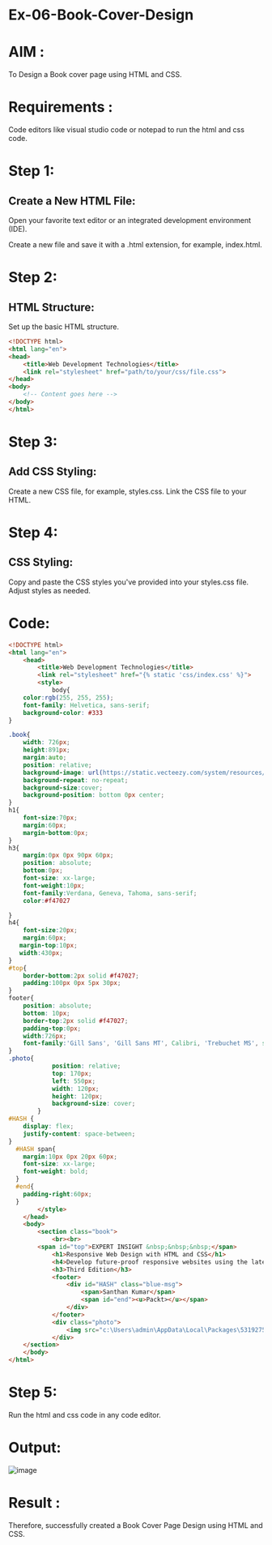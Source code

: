 # Ex-06-Book-Cover-Design

# AIM : 
To Design a Book cover page using HTML and CSS.

# Requirements :
Code editors like visual studio code or notepad to run the html and css code.

# Step 1:
## Create a New HTML File:

Open your favorite text editor or an integrated development environment (IDE).

Create a new file and save it with a .html extension, for example, index.html.
# Step 2:
## HTML Structure:
Set up the basic HTML structure.
```html
<!DOCTYPE html>
<html lang="en">
<head>
    <title>Web Development Technologies</title>
    <link rel="stylesheet" href="path/to/your/css/file.css">
</head>
<body>
    <!-- Content goes here -->
</body>
</html>

```
# Step 3:
## Add CSS Styling:

Create a new CSS file, for example, styles.css.
Link the CSS file to your HTML.
# Step 4:
## CSS Styling:

Copy and paste the CSS styles you've provided into your styles.css file.
Adjust styles as needed.
# Code:
```html
<!DOCTYPE html>
<html lang="en">
    <head>
        <title>Web Development Technologies</title>
        <link rel="stylesheet" href="{% static 'css/index.css' %}">
        <style>
            body{
    color:rgb(255, 255, 255);
    font-family: Helvetica, sans-serif;
    background-color: #333
}

.book{
    width: 726px;
    height:891px;
    margin:auto;
    position: relative;
    background-image: url(https://static.vecteezy.com/system/resources/previews/001/962/594/large_2x/abstract-wave-element-for-design-stylized-line-art-background-free-vector.jpg);
    background-repeat: no-repeat;
    background-size:cover;
    background-position: bottom 0px center;
}
h1{
    font-size:70px;
    margin:60px;
    margin-bottom:0px;
}
h3{
    margin:0px 0px 90px 60px;
    position: absolute;
    bottom:0px;
    font-size: xx-large;
    font-weight:10px;
    font-family:Verdana, Geneva, Tahoma, sans-serif;
    color:#f47027

}
h4{
    font-size:20px;
    margin:60px;
   margin-top:10px;
   width:430px;
}
#top{
    border-bottom:2px solid #f47027;
    padding:100px 0px 5px 30px;
}
footer{
    position: absolute;
    bottom: 10px;
    border-top:2px solid #f47027;
    padding-top:0px;
    width:726px;
    font-family:'Gill Sans', 'Gill Sans MT', Calibri, 'Trebuchet MS', sans-serif;
}
.photo{
            position: relative;
            top: 170px;
            left: 550px;
            width: 120px;
            height: 120px;
            background-size: cover;
        }
#HASH {
    display: flex;
    justify-content: space-between;
}
  #HASH span{
    margin:10px 0px 20px 60px;
    font-size: xx-large;
    font-weight: bold;
  }
  #end{
    padding-right:60px;
  }
        </style>
    </head>
    <body>
        <section class="book">
            <br><br>
        <span id="top">EXPERT INSIGHT &nbsp;&nbsp;&nbsp;</span>
            <h1>Responsive Web Design with HTML and CSS</h1>
            <h4>Develop future-proof responsive websites using the latest HTML5 and CSS techniques</h4>
            <h3>Third Edition</h3>  
            <footer>
                <div id="HASH" class="blue-msg">
                    <span>Santhan Kumar</span>
                    <span id="end"><u>Packt></u></span>
                </div>
            </footer>
            <div class="photo">
                <img src="c:\Users\admin\AppData\Local\Packages\5319275A.WhatsAppDesktop_cv1g1gvanyjgm\TempState\43A115CBD6F4788924537365BE3D6012\WhatsApp Image 2023-12-15 at 10.06.36_9be43d67.jpg" width="150" height="170"alt="">
            </div>  
    </section>
    </body>
</html>
```
# Step 5:
Run the html and css code in any code editor.
# Output:
![image](https://github.com/SANTHAN-2006/Ex-06-Book-Cover-Design/assets/80164014/f99664fb-ab38-4e58-be5a-d2f880304473)
# Result :
Therefore, successfully created a Book Cover Page Design using HTML and CSS.
